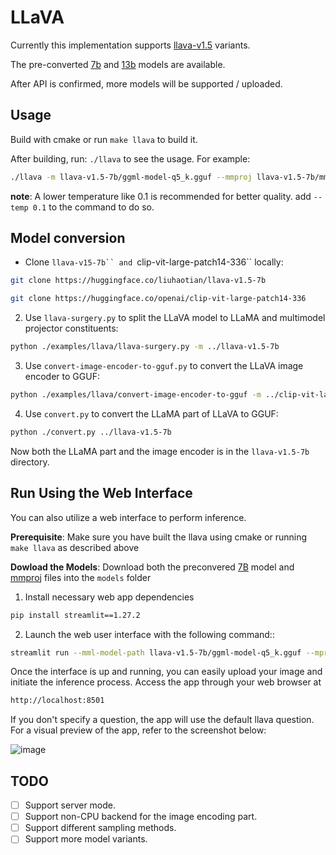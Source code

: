# LLaVA

Currently this implementation supports [llava-v1.5](https://huggingface.co/liuhaotian/llava-v1.5-7b) variants.

The pre-converted [7b](https://huggingface.co/mys/ggml_llava-v1.5-7b)
and [13b](https://huggingface.co/mys/ggml_llava-v1.5-13b)
models are available.

After API is confirmed, more models will be supported / uploaded.

## Usage
Build with cmake or run `make llava` to build it.

After building, run: `./llava` to see the usage. For example:

```sh
./llava -m llava-v1.5-7b/ggml-model-q5_k.gguf --mmproj llava-v1.5-7b/mmproj-model-f16.gguf --image path/to/an/image.jpg
```

**note**: A lower temperature like 0.1 is recommended for better quality. add `--temp 0.1` to the command to do so.

## Model conversion

- Clone `llava-v15-7b`` and `clip-vit-large-patch14-336`` locally:

```sh
git clone https://huggingface.co/liuhaotian/llava-v1.5-7b

git clone https://huggingface.co/openai/clip-vit-large-patch14-336
```

2. Use `llava-surgery.py` to split the LLaVA model to LLaMA and multimodel projector constituents:

```sh
python ./examples/llava/llava-surgery.py -m ../llava-v1.5-7b
```

3. Use `convert-image-encoder-to-gguf.py` to convert the LLaVA image encoder to GGUF:

```sh
python ./examples/llava/convert-image-encoder-to-gguf -m ../clip-vit-large-patch14-336 --llava-projector ../llava-v1.5-7b/llava.projector --output-dir ../llava-v1.5-7b
```

4. Use `convert.py` to convert the LLaMA part of LLaVA to GGUF:

```sh
python ./convert.py ../llava-v1.5-7b
```

Now both the LLaMA part and the image encoder is in the `llava-v1.5-7b` directory.

## Run Using the Web Interface
You can also utilize a web interface to perform inference.

**Prerequisite**: Make sure you have built the llava using cmake or running `make llava` as described above

**Dowload the Models**: Download both the preconvered [7B](https://huggingface.co/mys/ggml_llava-v1.5-7b/resolve/main/ggml-model-q5_k.gguf) model and [mmproj](https://huggingface.co/mys/ggml_llava-v1.5-7b/resolve/main/mmproj-model-f16.gguf) files into the `models` folder



1. Install necessary web app dependencies
```sh
pip install streamlit==1.27.2
```
2. Launch the web user interface with the following command::
```sh
streamlit run --mml-model-path llava-v1.5-7b/ggml-model-q5_k.gguf --mproj-path llava-v1.5-7b/mmproj-model-f16.gguf 
```
Once the interface is up and running, you can easily upload your image and initiate the inference process. Access the app through your web browser at 
```sh
http://localhost:8501
```
If you don't specify a question, the app will use the default llava question. For a visual preview of the app, refer to the screenshot below:

![image](https://github.com/ggerganov/llama.cpp/assets/32692718/adcff621-4852-431c-8262-d2c3d5a05c3b)

## TODO

- [ ] Support server mode.
- [ ] Support non-CPU backend for the image encoding part.
- [ ] Support different sampling methods.
- [ ] Support more model variants.
